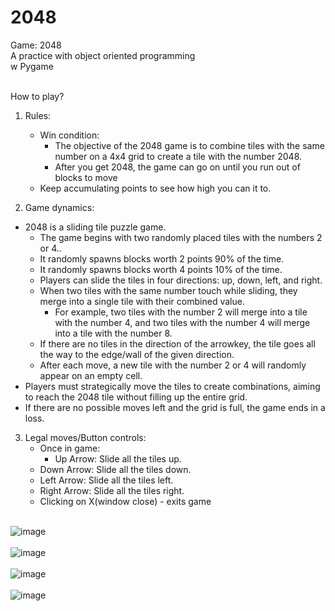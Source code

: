 # 2048
Game: 2048<br>
A practice with object oriented programming<br>
w Pygame<br><br>

How to play?<br>
1. Rules:<br>
	- Win condition:
		- The objective of the 2048 game is to combine tiles with the same number on a 4x4 grid to create a tile with the number 2048.<br>
		- After you get 2048, the game can go on until you run out of blocks to move
    - Keep accumulating points to see how high you can it to.<br>
		
2. Game dynamics:<br>
  - 2048 is a sliding tile puzzle game.<br>
	- The game begins with two randomly placed tiles with the numbers 2 or 4..<br>
    - It randomly spawns blocks worth 2 points 90% of the time.<br>
    - It randomly spawns blocks worth 4 points 10% of the time.<br>
	- Players can slide the tiles in four directions: up, down, left, and right.<br>
    - When two tiles with the same number touch while sliding, they merge into a single tile with their combined value.<br>
      - For example, two tiles with the number 2 will merge into a tile with the number 4, and two tiles with the number 4 will merge into a tile with the number 8.<br>
    - If there are no tiles in the direction of the arrowkey, the tile goes all the way to the edge/wall of the given direction.<br>
    - After each move, a new tile with the number 2 or 4 will randomly appear on an empty cell.<br>
  - Players must strategically move the tiles to create combinations, aiming to reach the 2048 tile without filling up the entire grid.<br>
  - If there are no possible moves left and the grid is full, the game ends in a loss.<br>

3. Legal moves/Button controls:<br>
	- Once in game:<br>
		- Up Arrow: Slide all the tiles up.<br>
    - Down Arrow: Slide all the tiles down.<br>
    - Left Arrow: Slide all the tiles left.<br>
    - Right Arrow: Slide all the tiles right.<br>
	- Clicking on X(window close) - exits game<br><br>
  
![image](https://user-images.githubusercontent.com/98131995/236724967-73991017-cdbd-430f-b1d2-6853d015d3bc.png)<br><br>
![image](https://user-images.githubusercontent.com/98131995/236725022-d99e4e81-85c1-4c81-8b90-2dbaf4fb5d14.png)<br><br>
![image](https://user-images.githubusercontent.com/98131995/236728737-e64839de-90ca-4339-8bc2-4fba40e4819d.png)<br><br>
![image](https://user-images.githubusercontent.com/98131995/236725070-7a460c54-e255-48f5-9e9f-fc48c6b52b7e.png)<br><br>

